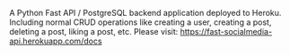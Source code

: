 A Python Fast API / PostgreSQL backend application deployed to Heroku. Including normal CRUD operations like creating a user, creating a post, deleting a post, liking a post, etc. Please visit: https://fast-socialmedia-api.herokuapp.com/docs